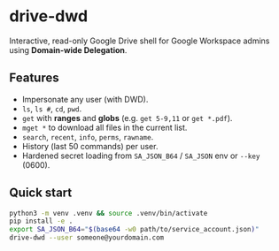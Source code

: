 # drive-dwd

Interactive, read-only Google Drive shell for Google Workspace admins using **Domain-wide Delegation**.

## Features
- Impersonate any user (with DWD).
- `ls`, `ls #`, `cd`, `pwd`.
- `get` with **ranges** and **globs** (e.g. `get 5-9,11` or `get *.pdf`).
- `mget *` to download all files in the current list.
- `search`, `recent`, `info`, `perms`, `rawname`.
- History (last 50 commands) per user.
- Hardened secret loading from `SA_JSON_B64` / `SA_JSON` env or `--key` (0600).

## Quick start
```bash
python3 -m venv .venv && source .venv/bin/activate
pip install -e .
export SA_JSON_B64="$(base64 -w0 path/to/service_account.json)"
drive-dwd --user someone@yourdomain.com
```
